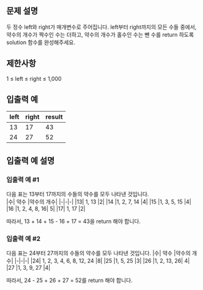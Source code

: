 ## 문제 설명

두 정수 left와 right가 매개변수로 주어집니다. left부터 right까지의 모든 수들 중에서, 약수의 개수가 짝수인 수는 더하고, 약수의 개수가 홀수인 수는 뺀 수를 return 하도록 solution 함수를 완성해주세요.

## 제한사항

1 ≤ left ≤ right ≤ 1,000

## 입출력 예

| left | right | result |
| ---- | ----- | ------ |
| 13   | 17    | 43     |
| 24   | 27    | 52     |

## 입출력 예 설명

### 입출력 예 #1

다음 표는 13부터 17까지의 수들의 약수를 모두 나타낸 것입니다.  
|수| 약수 |약수의 개수|
|-|-|-|
|13| 1, 13 |2|
|14 |1, 2, 7, 14 |4|
|15 |1, 3, 5, 15 |4|
|16 |1, 2, 4, 8, 16| 5|
|17| 1, 17 |2|

따라서, 13 + 14 + 15 - 16 + 17 = 43을 return 해야 합니다.

### 입출력 예 #2

다음 표는 24부터 27까지의 수들의 약수를 모두 나타낸 것입니다.
|수| 약수 |약수의 개수|
|-|-|-|
|24| 1, 2, 3, 4, 6, 8, 12, 24 |8|
|25 |1, 5, 25 |3|
|26 |1, 2, 13, 26| 4|
|27 |1, 3, 9, 27 |4|

따라서, 24 - 25 + 26 + 27 = 52를 return 해야 합니다.
